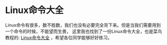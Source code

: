 # Linux命令大全

Linux命令有很多，数不胜数，我们也没有必要完全背下来。但是当我们需要用到一个命令的时候，不能望而生畏，
这里我也找到了一份Linux命令大全，也是菜鸟教程的: 
[Linux命令大全](https://www.runoob.com/linux/linux-command-manual.html) ，希望各位同学能够好好练习。